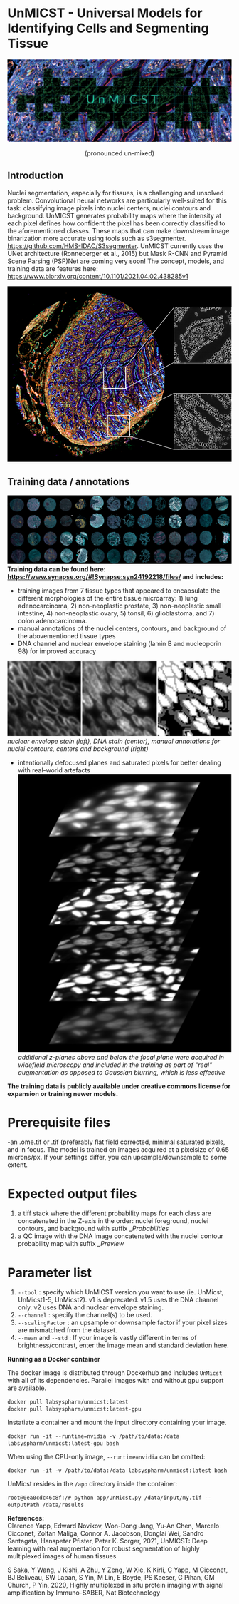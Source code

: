 # UnMICST - Universal Models for Identifying Cells and Segmenting Tissue <br>
![](/images/unmicstbannerv2.png) <br>
<p align="center"> 
  (pronounced un-mixed)
</p>

## Introduction
Nuclei segmentation, especially for tissues, is a challenging and unsolved problem. Convolutional neural networks are particularly well-suited for this task: classifying image pixels into nuclei centers, nuclei contours and background. UnMICST generates probability maps where the intensity at each pixel defines how confident the pixel has been correctly classified to the aforementioned classes. These maps that can make downstream image binarization more accurate using tools such as s3segmenter. https://github.com/HMS-IDAC/S3segmenter. UnMICST currently uses the UNet architecture (Ronneberger et al., 2015) but Mask R-CNN and Pyramid Scene Parsing (PSP)Net are coming very soon! The concept, models, and training data are features here: https://www.biorxiv.org/content/10.1101/2021.04.02.438285v1

![](/images/probmaps.png)
## Training data / annotations
![](/images/TMAv2.png)
**Training data can be found here: https://www.synapse.org/#!Synapse:syn24192218/files/ and includes:**
- training images from 7 tissue types that appeared to encapsulate the different morphologies of the entire tissue microarray: 1) lung adenocarcinoma, 2) non-neoplastic prostate, 3) non-neoplastic small intestine, 4) non-neoplastic ovary, 5) tonsil, 6) glioblastoma, and 7) colon adenocarcinoma. 
- manual annotations of the nuclei centers, contours, and background of the abovementioned tissue types<br>
- DNA channel and nuclear envelope staining (lamin B and nucleoporin 98) for improved accuracy<br>


![](/images/annotationsmontagev2.png)
*nuclear envelope stain (left), DNA stain (center), manual annotations for nuclei contours, centers and background (right)*<br>

- intentionally defocused planes and saturated pixels for better dealing with real-world artefacts<br>
![](/images/realaugmentations.png)
*additional z-planes above and below the focal plane were acquired in widefield microscopy and included in the training as part of "real" augmentation as opposed to Gaussian blurring, which is less effective*<br>

**The training data is publicly available under creative commons license for expansion or training newer models.**


# Prerequisite files
-an .ome.tif or .tif  (preferably flat field corrected, minimal saturated pixels, and in focus. The model is trained on images acquired at a pixelsize of 0.65 microns/px. If your settings differ, you can upsample/downsample to some extent.

# Expected output files
1. a tiff stack where the different probability maps for each class are concatenated in the Z-axis in the order: nuclei foreground, nuclei contours, and background with suffix *_Probabilities*
2. a QC image with the DNA image concatenated with the nuclei contour probability map with suffix *_Preview*

# Parameter list
1. `--tool` : specify which UnMICST version you want to use (ie. UnMicst, UnMicst1-5, UnMicst2). v1 is deprecated. v1.5 uses the DNA channel only. v2 uses DNA and nuclear envelope staining.
2. `--channel` : specify the channel(s) to be used. 
3. `--scalingFactor` : an upsample or downsample factor if your pixel sizes are mismatched from the dataset.
4. `--mean` and `--std` : If your image is vastly different in terms of brightness/contrast, enter the image mean and standard deviation here.


**Running as a Docker container**

The docker image is distributed through Dockerhub and includes `UnMicst` with all of its dependencies. Parallel images with and without gpu support are available.

```
docker pull labsyspharm/unmicst:latest
docker pull labsyspharm/unmicst:latest-gpu
```

Instatiate a container and mount the input directory containing your image.
```
docker run -it --runtime=nvidia -v /path/to/data:/data labsyspharm/unmicst:latest-gpu bash
```
When using the CPU-only image, `--runtime=nvidia` can be omitted:
```
docker run -it -v /path/to/data:/data labsyspharm/unmicst:latest bash
```

UnMicst resides in the `/app` directory inside the container:

```
root@0ea0cdc46c8f:/# python app/UnMicst.py /data/input/my.tif --outputPath /data/results
```


**References:** <br/>
Clarence Yapp, Edward Novikov, Won-Dong Jang, Yu-An Chen, Marcelo Cicconet, Zoltan Maliga, Connor A. Jacobson, Donglai Wei, Sandro Santagata, Hanspeter Pfister, Peter K. Sorger, 2021, UnMICST: Deep learning with real augmentation for robust segmentation of highly multiplexed images of human tissues

S Saka, Y Wang, J Kishi, A Zhu, Y Zeng, W Xie, K Kirli, C Yapp, M Cicconet, BJ Beliveau, SW Lapan, S Yin, M Lin, E Boyde, PS Kaeser, G Pihan, GM Church, P Yin, 2020, Highly multiplexed in situ protein imaging with signal amplification by Immuno-SABER, Nat Biotechnology 

